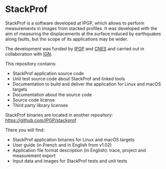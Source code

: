 
StackProf
=========

StackProf is a software developed at IPGP, which allows to perform measurements in images from stacked profiles. It was developed with the aim of measuring the displacements at the surface induced by earthquakes along faults, but the scope of its applications may be wider.

The development was funded by [IPGP](http://www.ipgp.fr/en) and [CNES](https://cnes.fr/en/) and carried out in collaboration with [IGN](https://ign.fr/).

This repository contains:

- StackProf application source code
- Unit test source code about StackProf and linked tools
- Documentation to build and deliver the application for Linux and macOS targets
- Documentation about the source code
- Source code license
- Third party library licenses

StackProf binaries are located in another repository: https://github.com/IPGP/stackprof

There you will find:
- StackProf application binaries for Linux and macOS targets
- User guide (in French and in English from v1.02)
- Application file format description (in English): trace, project and measurement export 
- Input data and images for StackProf tests and unit tests
